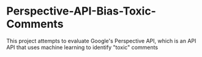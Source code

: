 # Perspective-API-Bias-Toxic-Comments
This project attempts to evaluate Google's Perspective API, which is an API API that uses machine learning to identify "toxic" comments
